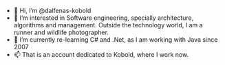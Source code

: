 - 👋 Hi, I’m @dalfenas-kobold
- 👀 I’m interested in Software engineering, specially architecture, algorithms and management. Outside the technology world, I am a runner and wildlife photographer.
- 🌱 I’m currently re-learning C# and .Net, as I am working with Java since 2007
- 📫 That is an account dedicated to Kobold, where I work now.

<!---
dalfenas-kobold/dalfenas-kobold is a ✨ special ✨ repository because its `README.md` (this file) appears on your GitHub profile.
You can click the Preview link to take a look at your changes.
--->
